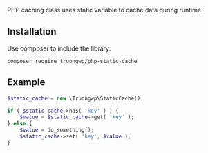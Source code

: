 PHP caching class uses static variable to cache data during runtime

## Installation

Use composer to include the library:

```
composer require truongwp/php-static-cache
```

## Example

```php
$static_cache = new \Truongwp\StaticCache();

if ( $static_cache->has( 'key' ) ) {
	$value = $static_cache->get( 'key' );
} else {
	$value = do_something();
	$static_cache->set( 'key', $value );
}
```

